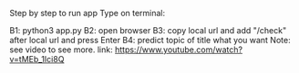 Step by step to run app
Type on terminal:

B1: python3 app.py
B2: open browser
B3: copy local url and add "/check" after local url and press Enter
B4: predict topic of title what you want
Note: see video to see more.
link: https://www.youtube.com/watch?v=tMEb_1Ici8Q
